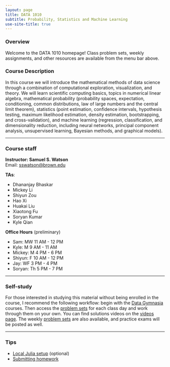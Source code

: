 ```yaml
---
layout: page
title: DATA 1010
subtitle: Probability, Statistics and Machine Learning
use-site-title: true
---
```


### Overview

Welcome to the DATA 1010 homepage! Class problem sets, weekly assignments, and other resources are available from the menu bar above. 

### Course Description

In this course we will introduce the mathematical methods of data science through a combination of computational exploration, visualization, and theory. We will learn scientific computing basics, topics in numerical linear algebra, mathematical probability (probability spaces, expectation, conditioning, common distributions, law of large numbers and the central limit theorem), statistics (point estimation, confidence intervals, hypothesis testing, maximum likelihood estimation, density estimation, bootstrapping, and cross-validation), and machine learning (regression, classification, and dimensionality reduction, including neural networks, principal component analysis, unsupervised learning, Bayesian methods, and graphical models).

---

### Course staff

**Instructor: Samuel S. Watson**  
Email: sswatson@brown.edu

**TAs**:  
* Dhananjay Bhaskar
* Mickey Li
* Shiyun Zou
* Hao Xi
* Huakai Liu
* Xiaotong Fu
* Soryan Kumar
* Kyle Qian

**Office Hours** (preliminary)  
* Sam: MW 11 AM - 12 PM
* Kyle: M 9 AM - 11 AM
* Mickey: M 4 PM - 6 PM
* Shiyun: F 10 AM - 12 PM
* Jay: WF 3 PM - 4 PM
* Soryan: Th 5 PM - 7 PM

---

### Self-study

For those interested in studying this material without being enrolled in the course, I recommend the following workflow: begin with the [Data Gymnasia](https://mathigon.org/data-gymnasia) courses. Then access the [problem sets](https://github.com/data1010-problem-sets) for each class day and work through them on your own. You can find solutions videos on the [videos page](https://data1010.github.io/videos/). The weekly [problem sets](https://github.com/data1010-problem-sets) are also available, and practice exams will be posted as well.

---

### Tips

* [Local Julia setup](setup) (optional)
* [Submitting homework](hwsubmit)